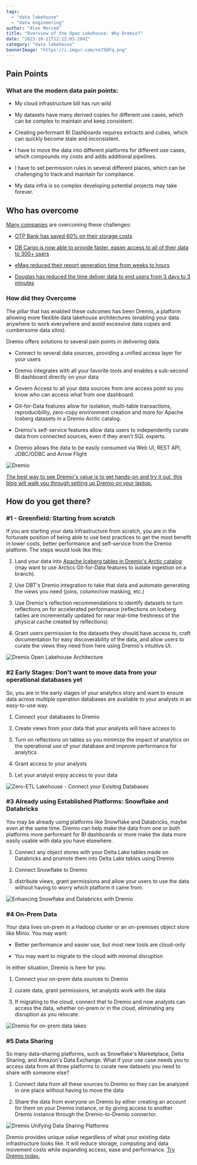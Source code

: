 ```yaml
---
tags:
  - "data lakehouse"
  - "data engineering"
author: "Alex Merced"
title: "Overview of the Open Lakehouse: Why Dremio?"
date: "2023-10-11T12:12:03.284Z"
category: "data lakehouse"
bannerImage: "https://i.imgur.com/no75OFq.png"
---
```


## Pain Points

### What are the modern data pain points:

- My cloud infrastructure bill has run wild

- My datasets have many derived copies for different use cases, which can be complex to maintain and keep consistent.

- Creating performant BI Dashboards requires extracts and cubes, which can quickly become stale and inconsistent.

- I have to move the data into different platforms for different use cases, which compounds my costs and adds additional pipelines.

- I have to set permission rules in several different places, which can be challenging to track and maintain for compliance.

- My data infra is so complex developing potential projects may take forever.

## Who has overcome

[Many companies](https://www.dremio.com/customers/) are overcoming these challenges:

- [OTP Bank has saved 60% on their storage costs](https://www.dremio.com/customers/opt-bank/)

- [DB Cargo is now able to provide faster, easier access to all of their data to 300+ users](https://www.dremio.com/customers/db-cargo/)

- [eMag reduced their report generation time from weeks to hours](https://www.dremio.com/customers/emag/)

- [Douglas has reduced the time deliver data to end users from 3 days to 3 minutes](https://www.dremio.com/customers/douglas/)

### How did they Overcome

The pillar that has enabled these outcomes has been Dremio, a platform allowing more flexible data lakehouse architectures (enabling your data anywhere to work everywhere and avoid excessive data copies and cumbersome data silos). 

Dremio offers solutions to several pain points in delivering data.

- Connect to several data sources, providing a unified access layer for your users

- Dremio integrates with all your favorite tools and enables a sub-second BI dashboard directly on your data

- Govern Access to all your data sources from one access point so you know who can access what from one dashboard.

- Git-for-Data features allow for isolation, multi-table transactions, reproducibility, zero-copy environment creation and more for Apache Iceberg datasets in a Dremio Arctic catalog.

- Dremio's self-service features allow data users to independently curate data from connected sources, even if they aren't SQL experts.

- Dremio allows the data to be easily consumed via Web UI, REST API, JDBC/ODBC and Arrow Flight

![Dremio](https://i.imgur.com/U6edErN.png)

[The best way to see Dremio's value is to get hands-on and try it out, this blog will walk you through setting up Dremio on your laptop.](https://www.dremio.com/blog/intro-to-dremio-nessie-and-apache-iceberg-on-your-laptop/)

## How do you get there?

### #1 - Greenfield: Starting from scratch

If you are starting your data infrastructure from scratch, you are in the fortunate position of being able to use best practices to get the most benefit in lower costs, better performance and self-service from the Dremio platform. The steps would look like this:

1. Land your data into [Apache Iceberg tables in Dremio's Arctic catalog](https://www.dremio.com/blog/apache-iceberg-101-your-guide-to-learning-apache-iceberg-concepts-and-practices/) (may want to use Arctics Git-for-Data features to isolate ingestion on a branch).

1. Use DBT's Dremio integration to take that data and automate generating the views you need (joins, column/row masking, etc.)

1. Use Dremio's reflection recommendations to identify datasets to turn reflections on for accelerated performance (reflections on Iceberg tables are incrementally updated for near real-time freshness of the physical cache created by reflections)

1. Grant users permission to the datasets they should have access to, craft documentation for easy discoverability of the data, and allow users to curate the views they need from here using Dremio's intuitive UI.

![Dremio Open Lakehouse Architecture](https://i.imgur.com/nsyw9L2.png)

### #2 Early Stages: Don't want to move data from your operational databases yet

So, you are in the early stages of your analytics story and want to ensure data across multiple operation databases are available to your analysts in an easy-to-use way.

1. Connect your databases to Dremio

1. Create views from your data that your analysts will have access to

1. Turn on reflections on tables so you minimize the impact of analytics on the operational use of your database and improve performance for analytics.

1. Grant access to your analysts

1. Let your analyst enjoy access to your data

![Zero-ETL Lakehouse - Connect your Exisitng Databases](https://i.imgur.com/l32Ti7i.png)

### #3 Already using Established Platforms: Snowflake and Databricks

You may be already using platforms like Snowflake and Databricks, maybe even at the same time. Dremio can help make the data from one or both platforms more performant for BI dashboards or more make the data  more easily usable with data you have elsewhere.

1. Connect any object stores with your Delta Lake tables made on Databricks and promote them into Delta Lake tables using Dremio

1. Connect Snowflake to Dremio

1. distribute views, grant permissions and allow your users to use the data without having to worry which platform it came from.

![Enhancing Snowflake and Databricks with Dremio](https://i.imgur.com/XwQJaGV.png)

### #4 On-Prem Data

Your data lives on-prem in a Hadoop cluster or an on-premises object store like Minio. You may want:

- Better performance and easier use, but most new tools are cloud-only

- You may want to migrate to the cloud with minimal disruption

In either situation, Dremio is here for you.

1. Connect your on-prem data sources to Dremio

1. curate data, grant permissions, let analysts work with the data

1. If migrating to the cloud, connect that to Dremio and now analysts can access the data, whether on-prem or in the cloud, eliminating any disruption as you relocate.

![Dremio for on-prem data lakes](https://i.imgur.com/4cyD37c.png)

### #5 Data Sharing

So many data-sharing platforms, such as Snowflake's Marketplace, Delta Sharing, and Amazon's Data Exchange. What if your use case needs you to access data from all three platforms to curate new datasets you need to share with someone else?

1. Connect data from all these sources to Dremio so they can be analyzed in one place without having to move the data

1. Share the data from everyone on Dremio by either creating an account for them on your Dremio instance, or by giving access to another Dremio instance through the Dremio-to-Dremio connector.

![Dremio Unifying Data Sharing Platforms](https://i.imgur.com/8IQSHvz.png)

Dremio provides unique value regardless of what your existing data infrastructure looks like. It will reduce storage, computing and data movement costs while expanding access, ease and performance. [Try Dremio today.](https://www.dremio.com/get-started/)